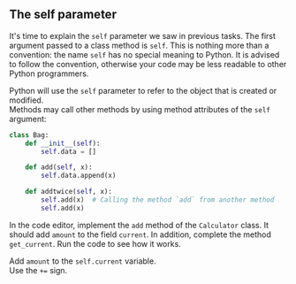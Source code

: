 ## The self parameter

It's time to explain the `self` parameter we saw in previous tasks.
The first argument passed to a class method is `self`. This is nothing more 
than a convention: the name `self` has no special meaning to Python. 
It is advised to follow the convention, otherwise your code may be less readable 
to other Python programmers.

Python will use the `self` parameter to refer to the object that is created or modified.  
Methods may call other methods by using method attributes of the `self` argument:

```python
class Bag:
    def __init__(self):
        self.data = []

    def add(self, x):
        self.data.append(x)

    def addtwice(self, x):
        self.add(x)  # Calling the method `add` from another method
        self.add(x)
```
  
In the code editor, implement the `add` method of the `Calculator` class. It should 
add `amount` to the field `current`.  In addition, complete the method `get_current`.
Run the code to see how it works.

<div class='hint'>Add <code>amount</code> to the <code>self.current</code> variable.</div>
<div class="hint">Use the <code>+=</code> sign.</div>
